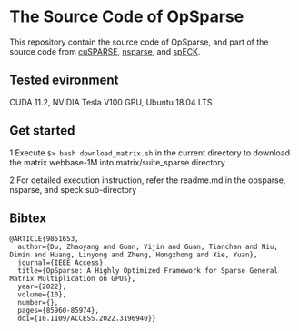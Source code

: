 The Source Code of OpSparse
========

This repository contain the source code of OpSparse, and part of the source code from [cuSPARSE](https://docs.nvidia.com/cuda/cusparse/index.html), [nsparse](https://github.com/EBD-CREST/nsparse.git), and [spECK](https://github.com/GPUPeople/spECK.git).
## Tested evironment
CUDA 11.2, NVIDIA Tesla V100 GPU, Ubuntu 18.04 LTS

## Get started
1 Execute ```$> bash download_matrix.sh``` in the current directory to download the matrix webbase-1M into matrix/suite_sparse directory

2 For detailed execution instruction, refer the readme.md in the opsparse, nsparse, and speck sub-directory

## Bibtex
```
@ARTICLE{9851653,
  author={Du, Zhaoyang and Guan, Yijin and Guan, Tianchan and Niu, Dimin and Huang, Linyong and Zheng, Hongzhong and Xie, Yuan},
  journal={IEEE Access}, 
  title={OpSparse: A Highly Optimized Framework for Sparse General Matrix Multiplication on GPUs}, 
  year={2022},
  volume={10},
  number={},
  pages={85960-85974},
  doi={10.1109/ACCESS.2022.3196940}}
  ```
